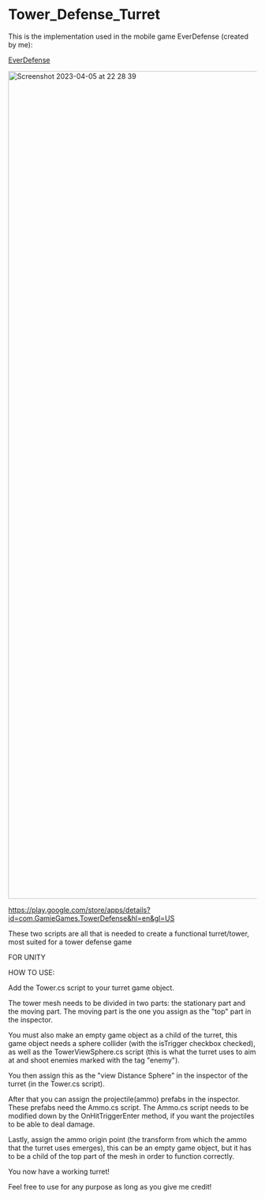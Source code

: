 # Tower_Defense_Turret

This is the implementation used in the mobile game EverDefense (created by me):

[EverDefense](https://play.google.com/store/apps/details?id=com.GamieGames.TowerDefense&hl=en&gl=US)

<img width="1680" alt="Screenshot 2023-04-05 at 22 28 39" src="https://user-images.githubusercontent.com/39971336/230204520-53f4627a-ad06-4991-a506-83c2a7f6ae3d.png">


https://play.google.com/store/apps/details?id=com.GamieGames.TowerDefense&hl=en&gl=US

These two scripts are all that is needed to create a functional turret/tower, most suited for a tower defense game

FOR UNITY

HOW TO USE:

Add the Tower.cs script to your turret game object.

The tower mesh needs to be divided in two parts: the stationary part and the moving part.
The moving part is the one you assign as the "top" part in the inspector.

You must also make an empty game object as a child of the turret, this game object needs a sphere collider (with the isTrigger checkbox checked), as well as the TowerViewSphere.cs script (this is what the turret uses to aim at and shoot enemies marked with the tag "enemy"). 

You then assign this as the "view Distance Sphere" in the inspector of the turret (in the Tower.cs script). 

After that you can assign the projectile(ammo) prefabs in the inspector. These prefabs need the Ammo.cs script. The Ammo.cs script needs to be modified down by the OnHitTriggerEnter method, if you want the projectiles to be able to deal damage.

Lastly, assign the ammo origin point (the transform from which the ammo that the turret uses emerges), this can be an empty game object, but it has to be a child of the top part of the mesh in order to function correctly.

You now have a working turret!

Feel free to use for any purpose as long as you give me credit!

